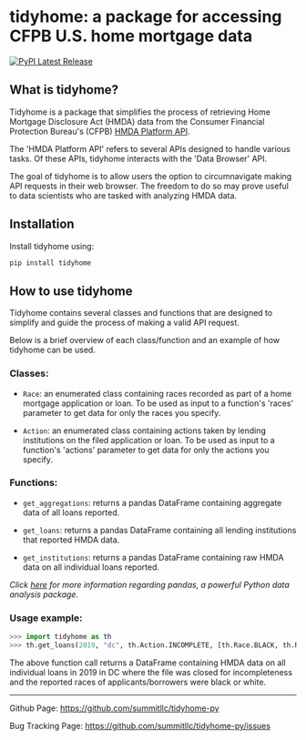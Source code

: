 # tidyhome: a package for accessing CFPB U.S. home mortgage data

[![PyPI Latest Release](https://img.shields.io/pypi/v/tidyhome)](https://pypi.org/project/tidyhome/)

## What is tidyhome?

Tidyhome is a package that simplifies the process of retrieving Home Mortgage Disclosure Act (HMDA) data from the Consumer Financial Protection Bureau's (CFPB) [HMDA Platform API](https://cfpb.github.io/hmda-platform/#hmda-api-documentation).

The 'HMDA Platform API' refers to several APIs designed to handle various tasks. Of these APIs, tidyhome interacts with the 'Data Browser' API.

The goal of tidyhome is to allow users the option to circumnavigate making API requests in their web browser. The freedom to do so may prove useful to data scientists who are tasked with analyzing HMDA data.

## Installation

Install tidyhome using:

```python
pip install tidyhome
```

## How to use tidyhome

Tidyhome contains several classes and functions that are designed to simplify and guide the process of making a valid API request.

Below is a brief overview of each class/function and an example of how tidyhome can be used.

### Classes:

* ```Race```: an enumerated class containing races recorded as part of a home mortgage application or loan. To be used as input to a function's 'races' parameter to get data for only the races you specify.

* ```Action```: an enumerated class containing actions taken by lending institutions on the filed application or loan. To be used as input to a function's 'actions' parameter to get data for only the actions you specify.

### Functions:

* ```get_aggregations```: returns a pandas DataFrame containing aggregate data of all loans reported.

* ```get_loans```: returns a pandas DataFrame containing all lending institutions that reported HMDA data.

* ```get_institutions```: returns a pandas DataFrame containing raw HMDA data on all individual loans reported.

*Click [here](https://github.com/pandas-dev/pandas) for more information regarding pandas, a powerful Python data analysis package.*

### Usage example:

```python
>>> import tidyhome as th
>>> th.get_loans(2019, "dc", th.Action.INCOMPLETE, [th.Race.BLACK, th.Race.WHITE])
```

The above function call returns a DataFrame containing HMDA data on all individual loans in 2019 in DC where the file was closed for incompleteness and the reported races of applicants/borrowers were black or white.

------------

Github Page: https://github.com/summitllc/tidyhome-py

Bug Tracking Page: https://github.com/summitllc/tidyhome-py/issues
